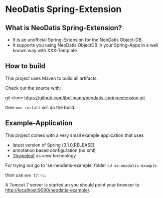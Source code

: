 # NeoDatis Spring-Extension
## What is NeoDatis Spring-Extension?

* It is an unofficial Spring-Extension for the NeoDatis Object-DB.
* It supports you using NeoDatis ObjectDB in your Spring-Apps in a well known way with XXX-Template

## How to build

This project uses Maven to build all artifacts.

Check out the source with:

git clone https://github.com/jbellmann/neodatis-springextension.git

then `mvn install` will do the build.

## Example-Application

This project comes with a very small example application that uses

* latest version of Spring (3.1.0.RELEASE)
* annotation based configuration (no xml)
* [Thymeleaf](http://www.thymeleaf.org/) as view technology


For trying out go to 'se-neodatis-example' folder
`cd se-neodatis-example`

then use `mvn t7:ru`.

A Tomcat 7 server is started an you should point your browser to [http://localhost:9090/neodatis-example/](http://localhost:9090/neodatis-example/).
